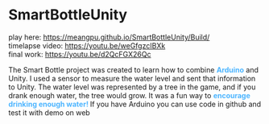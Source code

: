 # SmartBottleUnity

play here: https://meangpu.github.io/SmartBottleUnity/Build/  
timelapse video: https://youtu.be/weGfgzcIBXk  
final work: https://youtu.be/d2QcFGX26Qc   

The Smart Bottle project was created to learn how to combine <b style='color:#4db5ff;'>Arduino</b> and Unity. I used a sensor to measure the water level and sent that information to Unity. The water level was represented by a tree in the game, and if you drank enough water, the tree would grow. It was a fun way to <b style='color:#4db5ff;'>encourage drinking enough water! </b> If you have Arduino you can use code in github and test it with demo on web 
